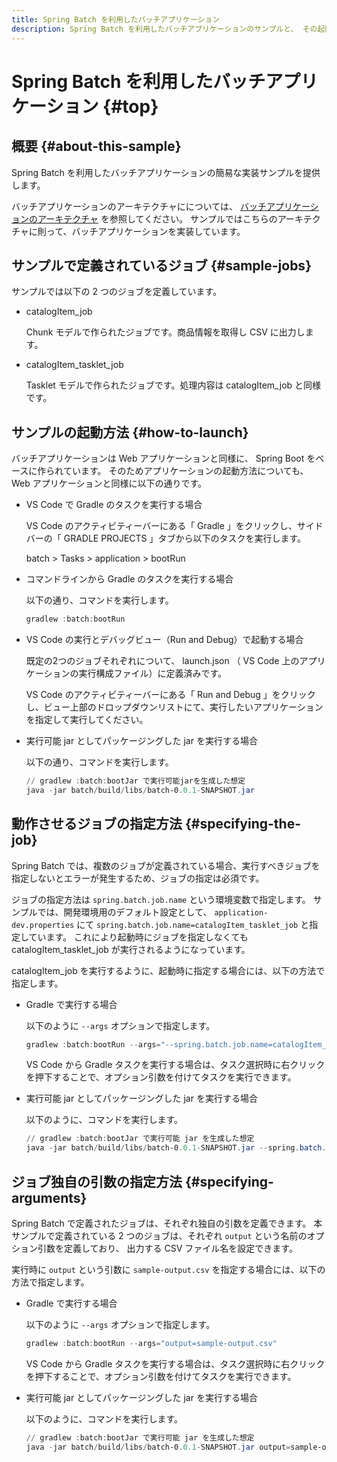 ```yaml
---
title: Spring Batch を利用したバッチアプリケーション
description: Spring Batch を利用したバッチアプリケーションのサンプルと、 その起動方法を解説します。
---
```


# Spring Batch を利用したバッチアプリケーション {#top}

## 概要 {#about-this-sample}

Spring Batch を利用したバッチアプリケーションの簡易な実装サンプルを提供します。

バッチアプリケーションのアーキテクチャにについては、
[バッチアプリケーションのアーキテクチャ](../../app-architecture/batch-application/batch-application-architecture.md) を参照してください。
サンプルではこちらのアーキテクチャに則って、バッチアプリケーションを実装しています。

## サンプルで定義されているジョブ {#sample-jobs}

サンプルでは以下の 2 つのジョブを定義しています。

- catalogItem_job
  
    Chunk モデルで作られたジョブです。商品情報を取得し CSV に出力します。

- catalogItem_tasklet_job
  
    Tasklet モデルで作られたジョブです。処理内容は catalogItem_job と同様です。

## サンプルの起動方法 {#how-to-launch}

バッチアプリケーションは Web アプリケーションと同様に、 Spring Boot をベースに作られています。
そのためアプリケーションの起動方法についても、 Web アプリケーションと同様に以下の通りです。

- VS Code で Gradle のタスクを実行する場合

    VS Code のアクティビティーバーにある「 Gradle 」をクリックし、サイドバーの「 GRADLE PROJECTS 」タブから以下のタスクを実行します。

    batch > Tasks > application > bootRun

- コマンドラインから Gradle のタスクを実行する場合

    以下の通り、コマンドを実行します。

    ```ps1 title="コマンドラインでの Gradle の起動"
    gradlew :batch:bootRun
    ```

- VS Code の実行とデバッグビュー（Run and Debug）で起動する場合

    既定の2つのジョブそれぞれについて、 launch.json （ VS Code 上のアプリケーションの実行構成ファイル）に定義済みです。

    VS Code のアクティビティーバーにある「 Run and Debug 」をクリックし、ビュー上部のドロップダウンリストにて、実行したいアプリケーションを指定して実行してください。

- 実行可能 jar としてパッケージングした jar を実行する場合

    以下の通り、コマンドを実行します。
  
    ```ps1 title="実行可能 jar の起動"
    // gradlew :batch:bootJar で実行可能jarを生成した想定
    java -jar batch/build/libs/batch-0.0.1-SNAPSHOT.jar
    ```

## 動作させるジョブの指定方法 {#specifying-the-job}

Spring Batch では、複数のジョブが定義されている場合、実行すべきジョブを指定しないとエラーが発生するため、ジョブの指定は必須です。

ジョブの指定方法は `spring.batch.job.name` という環境変数で指定します。
サンプルでは、開発環境用のデフォルト設定として、 `application-dev.properties` にて
`spring.batch.job.name=catalogItem_tasklet_job` と指定しています。
これにより起動時にジョブを指定しなくても catalogItem_tasklet_job が実行されるようになっています。

catalogItem_job を実行するように、起動時に指定する場合には、以下の方法で指定します。

- Gradle で実行する場合

    以下のように `--args` オプションで指定します。

    ```ps1 title="コマンドラインでの Gradle の起動（ジョブ指定）"
    gradlew :batch:bootRun --args="--spring.batch.job.name=catalogItem_job"
    ```

    VS Code から Gradle タスクを実行する場合は、タスク選択時に右クリックを押下することで、オプション引数を付けてタスクを実行できます。

- 実行可能 jar としてパッケージングした jar を実行する場合

    以下のように、コマンドを実行します。

    ```ps1 title="実行可能 jar の起動（ジョブ指定）"
    // gradlew :batch:bootJar で実行可能 jar を生成した想定
    java -jar batch/build/libs/batch-0.0.1-SNAPSHOT.jar --spring.batch.job.name=catalogItem_job
    ```

## ジョブ独自の引数の指定方法 {#specifying-arguments}

Spring Batch で定義されたジョブは、それぞれ独自の引数を定義できます。
本サンプルで定義されている 2 つのジョブは、それぞれ `output` という名前のオプション引数を定義しており、
出力する CSV ファイル名を設定できます。

実行時に `output` という引数に `sample-output.csv` を指定する場合には、以下の方法で指定します。

- Gradle で実行する場合

    以下のように `--args` オプションで指定します。

    ```ps1 title="コマンドラインでの Gradle の起動（ジョブ引数指定）"
    gradlew :batch:bootRun --args="output=sample-output.csv"
    ```

    VS Code から Gradle タスクを実行する場合は、タスク選択時に右クリックを押下することで、オプション引数を付けてタスクを実行できます。

- 実行可能 jar としてパッケージングした jar を実行する場合

    以下のように、コマンドを実行します。

    ```ps1 title="実行可能 jar の起動（ジョブ引数指定）"
    // gradlew :batch:bootJar で実行可能 jar を生成した想定
    java -jar batch/build/libs/batch-0.0.1-SNAPSHOT.jar output=sample-output.csv
    ```
